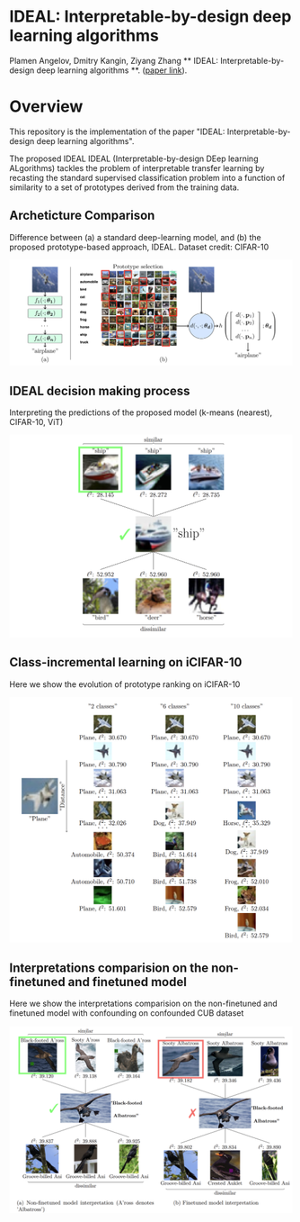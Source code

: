 # IDEAL: Interpretable-by-design deep learning algorithms
 

 Plamen Angelov, Dmitry Kangin, Ziyang Zhang ** IDEAL: Interpretable-by-design deep learning algorithms **. ([paper link](https://arxiv.org/abs/2311.11396)). 


 # Overview 

 This repository is the implementation of the paper "IDEAL: Interpretable-by-design deep learning algorithms".

The proposed IDEAL IDEAL (Interpretable-by-design DEep learning ALgorithms) tackles the problem of interpretable transfer learning by recasting the standard supervised classification problem into a function of similarity to a set of prototypes derived from the training data.

## Archeticture Comparison 

Difference between (a) a standard deep-learning model, and (b) the proposed prototype-based approach, IDEAL. Dataset credit: CIFAR-10

<div style="displaystyle=block;align=center;"><p align="center" >
  <img src="Figures/Architecture.png"/>
  </p>
</div>


## IDEAL decision making process

Interpreting the predictions of the proposed model (k-means (nearest), CIFAR-10, ViT)

<div style="displaystyle=block;align=center;"><p align="center" >
  <img src="Figures/decision_making.png"/>
  </p>
</div>

## Class-incremental learning on iCIFAR-10

Here we show the evolution of prototype ranking on iCIFAR-10

<div style="displaystyle=block;align=center;"><p align="center" >
  <img src="Figures/class-incremental learning.PNG"/>
  </p>
</div>


## Interpretations comparision on the non-finetuned and finetuned model

Here we show the interpretations comparision on the non-finetuned and finetuned model with confounding on confounded CUB dataset

<div style="displaystyle=block;align=center;"><p align="center" >
  <img src="Figures/confounded_example.PNG"/>
  </p>
</div>







